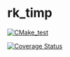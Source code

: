 # rk_timp
[![CMake_test](https://github.com/vasinaa/rk_timp/actions/workflows/actions.yml/badge.svg)](https://github.com/vasinaa/rk_timp/actions/workflows/actions.yml)

[![Coverage Status](https://coveralls.io/repos/github/vasinaa/rk_timp/badge.svg?branch=main)](https://coveralls.io/github/vasinaa/rk_timp?branch=main)
